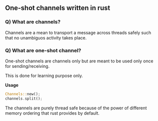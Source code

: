 ## One-shot channels written in rust

### **Q) What are channels?**

Channels are a mean to transport a message across
threads safely such that no unambiguos activity takes
place.

### **Q) What are one-shot channel?**

One-shot channels are channels only but are meant to 
be used only once for sending/receiving.

This is done for learning purpose only.

**Usage**
```rust
Channels::new();
channels.split();
```
The channels are purely thread safe because of the power of
different memory ordering that rust provides by default.
